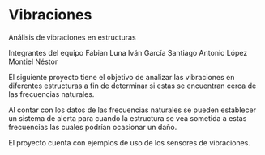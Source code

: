 # Vibraciones
Análisis de vibraciones en estructuras

Integrantes del equipo	Fabian Luna Iván
	García Santiago Antonio
	López Montiel Néstor


El siguiente proyecto tiene el objetivo de analizar las vibraciones en diferentes estructuras a fin de 
determinar si estas se encuentran cerca de las frecuencias naturales.

Al contar con los datos de las frecuencias naturales se pueden establecer un sistema de alerta para cuando la estructura se vea sometida
a estas frecuencias las cuales podrían ocasionar un daño. 

El proyecto cuenta con ejemplos de uso de los sensores de vibraciones.
